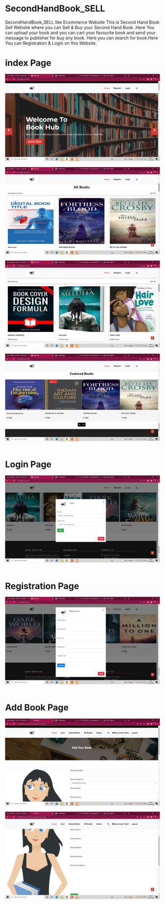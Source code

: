 # SecondHandBook_SELL

SecondHandBook_SELL like Ecommerce Website 
This is Second Hand Book Sell Website where you can  Sell & Buy your Second Hand Book .Here You can upload your book and you can cart your favourite book and send your message to publisher for buy any book. Here you can search for book.Here You can Registration & Login on this Website.


# index Page
<img src="pic/Screenshot (572).png" class="img-fluid"><br><br>
<img src="pic/Screenshot (573).png" class="img-fluid"><br><br>
<img src="pic/Screenshot (574).png" class="img-fluid"><br><br>
<img src="pic/Screenshot (575).png" class="img-fluid"><br><br>
# Login Page
<img src="pic/Screenshot (576).png" class="img-fluid"><br><br>
# Registration Page
<img src="pic/Screenshot (577).png" class="img-fluid"><br><br>
# Add Book Page
<img src="pic/Screenshot (578).png" class="img-fluid"><br><br>
<img src="pic/Screenshot (579).png" class="img-fluid"><br><br>
 
